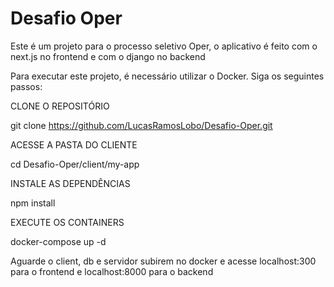 # Desafio Oper
Este é um projeto para o processo seletivo Oper, o aplicativo é feito com o next.js no frontend e com o django no backend

Para executar este projeto, é necessário utilizar o Docker. Siga os seguintes passos:

CLONE O REPOSITÓRIO

git clone https://github.com/LucasRamosLobo/Desafio-Oper.git

ACESSE A PASTA DO CLIENTE

cd Desafio-Oper/client/my-app

INSTALE AS DEPENDÊNCIAS

npm install

EXECUTE OS CONTAINERS

docker-compose up -d

Aguarde o client, db e servidor subirem no docker e acesse localhost:300 para o frontend e localhost:8000 para o backend

